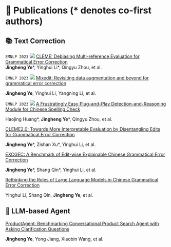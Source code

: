 # 📝 Publications (* denotes co-first authors)
## 📚 Text Correction

``EMNLP 2023`` [![](https://img.shields.io/github/stars/THUKElab/CLEME?style=social&label=Code+Stars)](https://github.com/THUKElab/CLEME)
[CLEME: Debiasing Multi-reference Evaluation for Grammatical Error Correction](https://aclanthology.org/2023.emnlp-main.378/)  
**Jingheng Ye**\*, Yinghui Li\*, Qingyu Zhou, et al.

``EMNLP 2023`` [![](https://img.shields.io/github/stars/THUKElab/MixEdit?style=social&label=Code+Stars)](https://github.com/THUKElab/MixEdit)
[Mixedit: Revisiting data augmentation and beyond for grammatical error correction](https://aclanthology.org/2023.findings-emnlp.681/)

**Jingheng Ye**, Yinghui Li, Yangning Li, et al.

``EMNLP 2023`` [![](https://img.shields.io/github/stars/THUKElab/DR-CSC?style=social&label=Code+Stars)](https://github.com/THUKElab/DR-CSC)
[A Frustratingly Easy Plug-and-Play Detection-and-Reasoning Module for Chinese Spelling Check](https://aclanthology.org/2023.findings-emnlp.771/)

Haojing Huang\*, **Jingheng Ye**\*, Qingyu Zhou, et al.

[CLEME2.0: Towards More Interpretable Evaluation by Disentangling Edits for Grammatical Error Correction](https://arxiv.org/pdf/2407.00934)

**Jingheng Ye**\*, Zishan Xu\*, Yinghui Li, et al.

[EXCGEC: A Benchmark of Edit-wise Explainable Chinese Grammatical Error Correction](https://arxiv.org/pdf/2407.00924)

**Jingheng Ye**\*, Shang Qin\*, Yinghui Li, et al.

[Rethinking the Roles of Large Language Models in Chinese Grammatical Error Correction](https://arxiv.org/pdf/2402.11420)

Yinghui Li, Shang Qin, **Jingheng Ye**, et al.


## 🤖 LLM-based Agent

[ProductAgent: Benchmarking Conversational Product Search Agent with Asking Clarification Questions](https://arxiv.org/pdf/2407.00942)

**Jingheng Ye**, Yong Jiang, Xiaobin Wang, et al.

